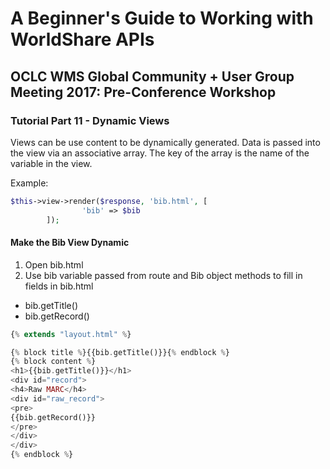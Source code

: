 # A Beginner's Guide to Working with WorldShare APIs
## OCLC WMS Global Community + User Group Meeting 2017: Pre-Conference Workshop
### Tutorial Part 11 - Dynamic Views
Views can be use content to be dynamically generated. Data is passed into the view via an associative array.
The key of the array is the name of the variable in the view.

Example:
```php
$this->view->render($response, 'bib.html', [
                'bib' => $bib
        ]);
```
#### Make the Bib View Dynamic

1. Open bib.html
2. Use bib variable passed from route and Bib object methods to fill in fields in bib.html
- bib.getTitle()
- bib.getRecord()

```php
{% extends "layout.html" %}

{% block title %}{{bib.getTitle()}}{% endblock %}
{% block content %}
<h1>{{bib.getTitle()}}</h1>
<div id="record">
<h4>Raw MARC</h4>
<div id="raw_record">
<pre>
{{bib.getRecord()}}
</pre>
</div>
</div>
{% endblock %}
```
